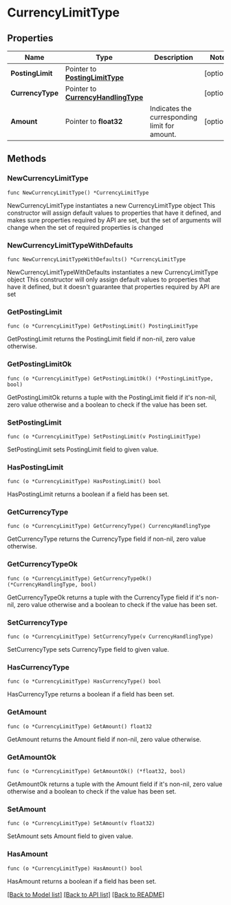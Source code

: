 # CurrencyLimitType

## Properties

Name | Type | Description | Notes
------------ | ------------- | ------------- | -------------
**PostingLimit** | Pointer to [**PostingLimitType**](PostingLimitType.md) |  | [optional] 
**CurrencyType** | Pointer to [**CurrencyHandlingType**](CurrencyHandlingType.md) |  | [optional] 
**Amount** | Pointer to **float32** | Indicates the curresponding limit for amount. | [optional] 

## Methods

### NewCurrencyLimitType

`func NewCurrencyLimitType() *CurrencyLimitType`

NewCurrencyLimitType instantiates a new CurrencyLimitType object
This constructor will assign default values to properties that have it defined,
and makes sure properties required by API are set, but the set of arguments
will change when the set of required properties is changed

### NewCurrencyLimitTypeWithDefaults

`func NewCurrencyLimitTypeWithDefaults() *CurrencyLimitType`

NewCurrencyLimitTypeWithDefaults instantiates a new CurrencyLimitType object
This constructor will only assign default values to properties that have it defined,
but it doesn't guarantee that properties required by API are set

### GetPostingLimit

`func (o *CurrencyLimitType) GetPostingLimit() PostingLimitType`

GetPostingLimit returns the PostingLimit field if non-nil, zero value otherwise.

### GetPostingLimitOk

`func (o *CurrencyLimitType) GetPostingLimitOk() (*PostingLimitType, bool)`

GetPostingLimitOk returns a tuple with the PostingLimit field if it's non-nil, zero value otherwise
and a boolean to check if the value has been set.

### SetPostingLimit

`func (o *CurrencyLimitType) SetPostingLimit(v PostingLimitType)`

SetPostingLimit sets PostingLimit field to given value.

### HasPostingLimit

`func (o *CurrencyLimitType) HasPostingLimit() bool`

HasPostingLimit returns a boolean if a field has been set.

### GetCurrencyType

`func (o *CurrencyLimitType) GetCurrencyType() CurrencyHandlingType`

GetCurrencyType returns the CurrencyType field if non-nil, zero value otherwise.

### GetCurrencyTypeOk

`func (o *CurrencyLimitType) GetCurrencyTypeOk() (*CurrencyHandlingType, bool)`

GetCurrencyTypeOk returns a tuple with the CurrencyType field if it's non-nil, zero value otherwise
and a boolean to check if the value has been set.

### SetCurrencyType

`func (o *CurrencyLimitType) SetCurrencyType(v CurrencyHandlingType)`

SetCurrencyType sets CurrencyType field to given value.

### HasCurrencyType

`func (o *CurrencyLimitType) HasCurrencyType() bool`

HasCurrencyType returns a boolean if a field has been set.

### GetAmount

`func (o *CurrencyLimitType) GetAmount() float32`

GetAmount returns the Amount field if non-nil, zero value otherwise.

### GetAmountOk

`func (o *CurrencyLimitType) GetAmountOk() (*float32, bool)`

GetAmountOk returns a tuple with the Amount field if it's non-nil, zero value otherwise
and a boolean to check if the value has been set.

### SetAmount

`func (o *CurrencyLimitType) SetAmount(v float32)`

SetAmount sets Amount field to given value.

### HasAmount

`func (o *CurrencyLimitType) HasAmount() bool`

HasAmount returns a boolean if a field has been set.


[[Back to Model list]](../README.md#documentation-for-models) [[Back to API list]](../README.md#documentation-for-api-endpoints) [[Back to README]](../README.md)


